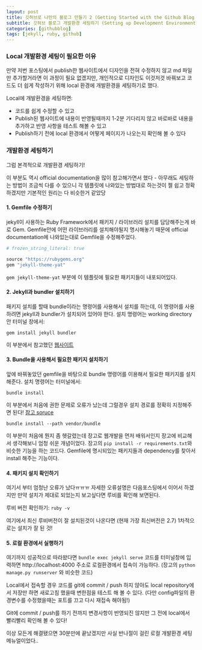 ```yaml
---
layout: post
title: 깃허브로 나만의 블로그 만들기 2 (Getting Started with the Github Blog 2)
subtitle: 깃허브 블로그 개발환경 세팅하기 (Setting up Development Environment for Github Blog)
categories: [githubblog]
tags: [jekyll, ruby, github]
---
```


### Local 개발환경 세팅이 필요한 이유

만약 저번 포스팅에서 publish한 웹사이트에서 디자인을 전혀 수정하지 않고 md 파일만 추가할거라면 이 과정이 필요 없겠지만, 개인적으로 디자인도 이것저것 바꿔보고 코드도 더 쉽게 작성하기 위해 local 환경에 개발환경을 세팅하기로 했다.

Local에 개발환경을 세팅하면:

- 코드를 쉽게 수정할 수 있고
- Publish된 웹사이트에 내용이 반영될때까지 1-2분 기다리지 않고 바로바로 내용을 추가하고 반영 사항을 테스트 해볼 수 있고
- Publish하기 전에 local 환경에서 어떻게 페이지가 나오는지 확인해 볼 수 있다



### 개발환경 세팅하기

그럼 본격적으로 개발환경 세팅하기!

이 부분도 역시 official documentation을 많이 참고해가면서 했다 - 아무래도 세팅하는 방법이 조금씩 다를 수 있으니 각 템플릿에 나와있는 방법대로 하는것이 젤 쉽고 정확하겠지만 기본적인 원리는 다 비슷한거 같았당

#### 1. Gemfile 수정하기

jekyll이 사용하는 Ruby Framework에서 패키지 / 라이브러리 설치를 담당해주는게 바로 Gem. Gemfile안에 어떤 라이브러리를 설치해야될지 명시해놓기 때문에 official documentation에 나와있는대로 Gemfile을 수정해주었다.

```ruby
# frozen_string_literal: true

source "https://rubygems.org"
gem "jekyll-theme-yat"
```

`gem jekyll-theme-yat` 부분에 이 템플릿에 필요한 패키지들이 내포되어있다.



#### 2. Jekyll과 bundler 설치하기

패키지 설치를 할때 bundle이라는 명령어를 사용해서 설치를 하는데, 이 명령어를 사용하려면 jekyll과 bundler가 설치되어 있어야 한다. 설치 명령어는 working directory 안 터미널 창에서:

`gem install jekyll bundler`

이 부분에서 참고했던 <a href="https://jekyllrb.com/docs/">웹사이트</a>



#### 3. Bundle을 사용해서 필요한 패키지 설치하기

앞에 바꿔놓았던 gemfile을 바탕으로 bundle 명령어를 이용해서 필요한 패키지를 설치해준다. 설치 명령어는 터미널에서:

`bundle install`

이 부분에서 처음에 권한 문제로 오류가 났는데 그럴경우 설치 경로를 정확히 지정해주면 된다!  <a href="https://bundler.io/bundle_install.html">참고 soruce</a>

`bundle install --path vendor/bundle`



이 부분이 처음에 뭔지 좀 헷갈렸는데 장고로 웹개발을 먼저 배워서인지 장고에 비교해서 생각해보니 엄청 쉬운 개념이었다. 장고의 `pip install -r requirements.txt`와 비슷한 기능을 하는 코드다. Gemfile에 명시되있는 패키지들과 dependency를 찾아서 install 해주는 기능이다.



#### 4. 패키지 설치 확인하기

여기서 부터 엄청난 오류가 났다ㅠㅠㅠ 자세한 오류설명은 다음포스팅에서 이어서 하겠지만 만약 설치가 제대로 되었는지 보고싶다면 루비를 확인해 보면된다.

루비 버전 확인하기: `ruby -v`

여기에서 최신 루비버전이 잘 설치된것이 나온다면 (현재 가장 최신버전은 2.7) 1차적으로는 설치가 잘 된 것!



#### 5. 로컬 환경에서 실행하기

여기까지 성공적으로 따라왔다면 `bundle exec jekyll serve` 코드를 터미널창에 입력하면 http://localhost:4000 주소로 로컬환경에서 접속이 가능하다. (장고의 `python manage.py runserver` 와 비슷한 코드)

Local에서 접속할 경우 코드를 git에 commit / push 하지 않아도 local repository에서 저장만 하면 새로고침 했을때 변한점을 테스트 해 볼 수 있다. (다만 config파일의 환경변수를 수정했을때는 포트를 끄고 다시 재접속 해야됨!) 

Git에 commit / push를 하기 전까지 변경사항이 반영되진 않지만 그 전에 local에서 빨리빨리 확인해 볼 수 있다!



이상 모든게 해결됐으면 30분만에 끝났겠지만 사실 반나절이 걸린 로컬 개발환경 세팅 메뉴얼이었다..